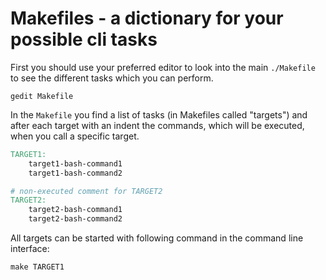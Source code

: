 Makefiles - a dictionary for your possible cli tasks
======================================================================

First you should use your preferred editor to look into the main `./Makefile` to see the different tasks which you can perform. 

    gedit Makefile

In the `Makefile` you find a list of tasks (in Makefiles called "targets") and after each target with an indent the commands, which will be executed, when you call a specific target.  

~~~Makefile
TARGET1:
    target1-bash-command1
    target1-bash-command2

# non-executed comment for TARGET2  
TARGET2:
    target2-bash-command1
    target2-bash-command2
~~~

All targets can be started with following command in the command line interface: 

    make TARGET1
